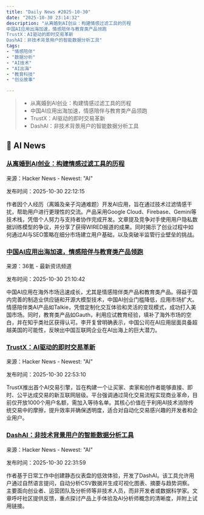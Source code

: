 ```yaml
---
title: "Daily News #2025-10-30"
date: "2025-10-30 23:14:32"
description: "从离婚到AI创业：构建情感过滤工具的历程
中国AI应用出海加速，情感陪伴与教育类产品领跑
TrustX：AI驱动的即时交易革新
DashAI：非技术背景用户的智能数据分析工具"
tags: 
- "情感陪伴"
- "数据分析"
- "AI技术"
- "AI出海"
- "教育科技"
- "创业故事"

---
```


> - 从离婚到AI创业：构建情感过滤工具的历程
> - 中国AI应用出海加速，情感陪伴与教育类产品领跑
> - TrustX：AI驱动的即时交易革新
> - DashAI：非技术背景用户的智能数据分析工具

## 🤖 AI News

### [从离婚到AI创业：构建情感过滤工具的历程](https://news.ycombinator.com/item?id=45760235)

来源：Hacker News - Newest: "AI"

发布时间：2025-10-30 22:12:15

作者因个人经历（离婚及亲子沟通难题）开发AI应用，旨在通过技术过滤情感干扰，帮助用户进行更理性的交流。产品采用Google Cloud、Firebase、Gemini等技术栈，凭借个人努力与支持者协作完成开发。文章提及竞争对手使用用户隐私数据训练模型的争议，并分享了获得WIRED报道的成果。同时揭示了创业过程中如何通过AI与SEO策略在细分市场建立用户基础，以及突破半监管行业壁垒的挑战。

### [中国AI应用出海加速，情感陪伴与教育类产品领跑](https://www.36kr.com/p/3531540600281985)

来源：36氪 - 最新资讯频道

发布时间：2025-10-30 21:10:42

中国AI应用在海外市场迅速成长，尤其是情感陪伴类产品和教育类产品。得益于国内完善的制造业供应链和开源大模型技术，中国AI创业门槛降低，应用市场扩大。情感陪伴类AI产品如Talkie，凭借定制化交互体验和灵活的变现模式，成功打入美国市场。同时，教育类产品如Gauth，利用应试教育经验，填补了海外市场的空白，并在知乎类社区获得认可。李开复曾明确表示，中国公司在AI应用层面具备超越美国的可能性，反映出中国互联网企业在AI出海上的巨大潜力。

### [TrustX：AI驱动的即时交易革新](https://trustx.one/)

来源：Hacker News - Newest: "AI"

发布时间：2025-10-30 22:53:10

TrustX推出首个AI交易引擎，旨在构建一个让买家、卖家和创作者能够直接、即时、公平达成交易的新互联网层级。平台强调通过简化交易流程实现商业革命，目前仅开放1000个用户名额，需加入等待名单。其核心价值在于利用AI技术消除传统交易中的摩擦，提升效率并确保透明度，适合对自动化交易感兴趣的开发者和企业用户。

### [DashAI：非技术背景用户的智能数据分析工具](https://news.ycombinator.com/item?id=45760426)

来源：Hacker News - Newest: "AI"

发布时间：2025-10-30 22:31:59

作者基于日常工作中创建静态仪表盘的低效体验，开发了DashAI。该工具允许用户通过自然语言提问，自动分析CSV数据并生成可视化图表、摘要与趋势洞察。主要面向创业者、运营团队及分析师等非技术人员，而非开发者或数据科学家。文章呼吁社区提供反馈，重点探讨产品上手体验及AI分析师概念的清晰度，并附上试用链接。
